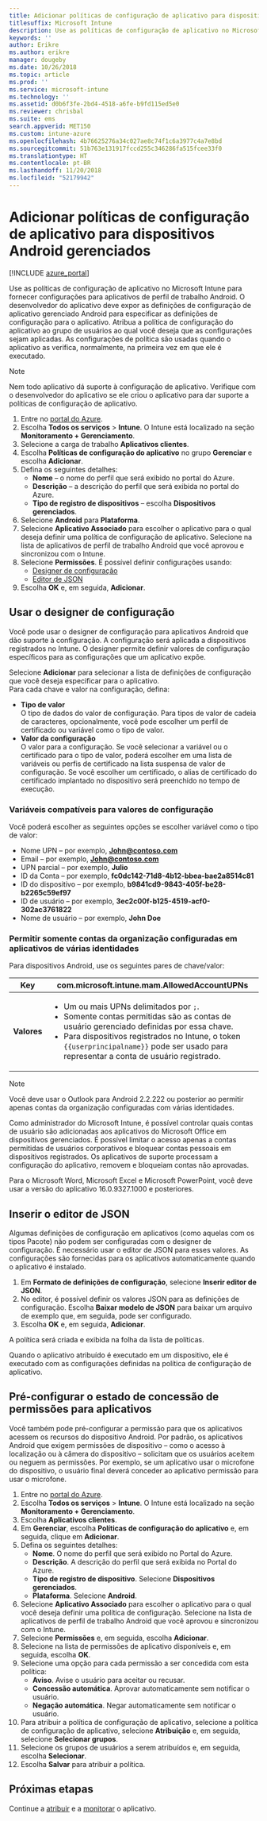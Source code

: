 ```yaml
---
title: Adicionar políticas de configuração de aplicativo para dispositivos Android gerenciados
titlesuffix: Microsoft Intune
description: Use as políticas de configuração de aplicativo no Microsoft Intune para fornecer configurações quando os usuários executarem um aplicativo de perfil de trabalho Android.
keywords: ''
author: Erikre
ms.author: erikre
manager: dougeby
ms.date: 10/26/2018
ms.topic: article
ms.prod: ''
ms.service: microsoft-intune
ms.technology: ''
ms.assetid: d0b6f3fe-2bd4-4518-a6fe-b9fd115ed5e0
ms.reviewer: chrisbal
ms.suite: ems
search.appverid: MET150
ms.custom: intune-azure
ms.openlocfilehash: 4b76625276a34c027ae8c74f1c6a3977c4a7e8bd
ms.sourcegitcommit: 51b763e131917fccd255c346286fa515fcee33f0
ms.translationtype: HT
ms.contentlocale: pt-BR
ms.lasthandoff: 11/20/2018
ms.locfileid: "52179942"
---
```

# <a name="add-app-configuration-policies-for-managed-android-devices"></a>Adicionar políticas de configuração de aplicativo para dispositivos Android gerenciados

[!INCLUDE [azure_portal](./includes/azure_portal.md)]

Use as políticas de configuração de aplicativo no Microsoft Intune para fornecer configurações para aplicativos de perfil de trabalho Android. O desenvolvedor do aplicativo deve expor as definições de configuração de aplicativo gerenciado Android para especificar as definições de configuração para o aplicativo. Atribua a política de configuração do aplicativo ao grupo de usuários ao qual você deseja que as configurações sejam aplicadas.  As configurações de política são usadas quando o aplicativo as verifica, normalmente, na primeira vez em que ele é executado.

> [!Note]  
> Nem todo aplicativo dá suporte à configuração de aplicativo. Verifique com o desenvolvedor do aplicativo se ele criou o aplicativo para dar suporte a políticas de configuração de aplicativo.

1. Entre no [portal do Azure](https://portal.azure.com).
2. Escolha **Todos os serviços** > **Intune**. O Intune está localizado na seção **Monitoramento + Gerenciamento**.
3. Selecione a carga de trabalho **Aplicativos clientes**.
4. Escolha **Políticas de configuração do aplicativo** no grupo **Gerenciar** e escolha **Adicionar**.
5. Defina os seguintes detalhes:
    - **Nome** – o nome do perfil que será exibido no portal do Azure.
    - **Descrição** – a descrição do perfil que será exibida no portal do Azure.
    - **Tipo de registro de dispositivos** – escolha **Dispositivos gerenciados**.
6. Selecione **Android** para **Plataforma**.
7. Selecione **Aplicativo Associado** para escolher o aplicativo para o qual deseja definir uma política de configuração de aplicativo. Selecione na lista de aplicativos de perfil de trabalho Android que você aprovou e sincronizou com o Intune.
8. Selecione **Permissões**. É possível definir configurações usando:
    - [Designer de configuração](#Use-the-configuration-designer)
    - [Editor de JSON](#Enter-the-JSON-editor)
9. Escolha **OK** e, em seguida, **Adicionar**.

## <a name="use-the-configuration-designer"></a>Usar o designer de configuração

Você pode usar o designer de configuração para aplicativos Android que dão suporte à configuração. A configuração será aplicada a dispositivos registrados no Intune. O designer permite definir valores de configuração específicos para as configurações que um aplicativo expõe.

Selecione **Adicionar** para selecionar a lista de definições de configuração que você deseja especificar para o aplicativo.  
Para cada chave e valor na configuração, defina:

  - **Tipo de valor**  
    O tipo de dados do valor de configuração. Para tipos de valor de cadeia de caracteres, opcionalmente, você pode escolher um perfil de certificado ou variável como o tipo de valor.
  - **Valor da configuração**  
    O valor para a configuração. Se você selecionar a variável ou o certificado para o tipo de valor, poderá escolher em uma lista de variáveis ou perfis de certificado na lista suspensa de valor de configuração.  Se você escolher um certificado, o alias de certificado do certificado implantado no dispositivo será preenchido no tempo de execução.
    
### <a name="supported-variables-for-configuration-values"></a>Variáveis compatíveis para valores de configuração

Você poderá escolher as seguintes opções se escolher variável como o tipo de valor:
- Nome UPN – por exemplo, **John@contoso.com**
- Email – por exemplo, **John@contoso.com**
- UPN parcial – por exemplo, **Julio**
- ID da Conta – por exemplo, **fc0dc142-71d8-4b12-bbea-bae2a8514c81**
- ID do dispositivo – por exemplo, **b9841cd9-9843-405f-be28-b2265c59ef97**
- ID de usuário – por exemplo, **3ec2c00f-b125-4519-acf0-302ac3761822**
- Nome de usuário – por exemplo, **John Doe**

### <a name="allow-only-configured-organization-accounts-in-multi-identity-apps"></a>Permitir somente contas da organização configuradas em aplicativos de várias identidades 

Para dispositivos Android, use os seguintes pares de chave/valor:

| **Key** | com.microsoft.intune.mam.AllowedAccountUPNs |
|--------|-------------------------------------------------------------------------------------------------------------------------------------------------------------------------------------------------------------------------------|
| **Valores** | <ul><li>Um ou mais UPNs delimitados por <code>;</code>.</li><li>Somente contas permitidas são as contas de usuário gerenciado definidas por essa chave.</li><li> Para dispositivos registrados no Intune, o token <code>{{userprincipalname}}</code> pode ser usado para representar a conta de usuário registrado.</li></ul> |

   > [!NOTE]
   > Você deve usar o Outlook para Android 2.2.222 ou posterior ao permitir apenas contas da organização configuradas com várias identidades.<p></p>
   > Como administrador do Microsoft Intune, é possível controlar quais contas de usuário são adicionadas aos aplicativos do Microsoft Office em dispositivos gerenciados. É possível limitar o acesso apenas a contas permitidas de usuários corporativos e bloquear contas pessoais em dispositivos registrados. Os aplicativos de suporte processam a configuração do aplicativo, removem e bloqueiam contas não aprovadas.<p></p>
   > Para o Microsoft Word, Microsoft Excel e Microsoft PowerPoint, você deve usar a versão do aplicativo 16.0.9327.1000 e posteriores. 

## <a name="enter-the-json-editor"></a>Inserir o editor de JSON

Algumas definições de configuração em aplicativos (como aquelas com os tipos Pacote) não podem ser configuradas com o designer de configuração. É necessário usar o editor de JSON para esses valores. As configurações são fornecidas para os aplicativos automaticamente quando o aplicativo é instalado.

1. Em **Formato de definições de configuração**, selecione **Inserir editor de JSON**.
2. No editor, é possível definir os valores JSON para as definições de configuração. Escolha **Baixar modelo de JSON** para baixar um arquivo de exemplo que, em seguida, pode ser configurado.
3. Escolha **OK** e, em seguida, **Adicionar**.

A política será criada e exibida na folha da lista de políticas.

Quando o aplicativo atribuído é executado em um dispositivo, ele é executado com as configurações definidas na política de configuração de aplicativo.

## <a name="preconfigure-the-permissions-grant-state-for-apps"></a>Pré-configurar o estado de concessão de permissões para aplicativos

Você também pode pré-configurar a permissão para que os aplicativos acessem os recursos do dispositivo Android. Por padrão, os aplicativos Android que exigem permissões de dispositivo – como o acesso à localização ou à câmera do dispositivo – solicitam que os usuários aceitem ou neguem as permissões. Por exemplo, se um aplicativo usar o microfone do dispositivo, o usuário final deverá conceder ao aplicativo permissão para usar o microfone.

1. Entre no [portal do Azure](https://portal.azure.com).
2. Escolha **Todos os serviços** > **Intune**. O Intune está localizado na seção **Monitoramento + Gerenciamento**.
3. Escolha **Aplicativos clientes**.
3. Em **Gerenciar**, escolha **Políticas de configuração do aplicativo** e, em seguida, clique em **Adicionar**.
4. Defina os seguintes detalhes:
    - **Nome**. O nome do perfil que será exibido no Portal do Azure.
    - **Descrição**. A descrição do perfil que será exibida no Portal do Azure.
    - **Tipo de registro de dispositivo**. Selecione **Dispositivos gerenciados**.
    - **Plataforma**. Selecione **Android**.
5. Selecione **Aplicativo Associado** para escolher o aplicativo para o qual você deseja definir uma política de configuração. Selecione na lista de aplicativos de perfil de trabalho Android que você aprovou e sincronizou com o Intune.
6. Selecione **Permissões** e, em seguida, escolha **Adicionar**.
7. Selecione na lista de permissões de aplicativo disponíveis e, em seguida, escolha **OK**.
8. Selecione uma opção para cada permissão a ser concedida com esta política:
    - **Aviso**. Avise o usuário para aceitar ou recusar.
    - **Concessão automática**. Aprovar automaticamente sem notificar o usuário.
    - **Negação automática**. Negar automaticamente sem notificar o usuário.
9. Para atribuir a política de configuração de aplicativo, selecione a política de configuração de aplicativo, selecione **Atribuição** e, em seguida, selecione **Selecionar grupos**.
10. Selecione os grupos de usuários a serem atribuídos e, em seguida, escolha **Selecionar**.
11. Escolha **Salvar** para atribuir a política.

## <a name="next-steps"></a>Próximas etapas

Continue a [atribuir](apps-deploy.md) e a [monitorar](apps-monitor.md) o aplicativo.


